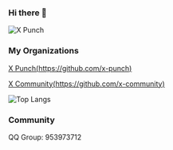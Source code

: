 ### Hi there 👋

![X Punch](https://github-readme-stats-one-bice.vercel.app/api?username=xpunch&show_icons=true&include_all_commits=true&count_private=true&role=OWNER,ORGANIZATION_MEMBER,COLLABORATOR)

### My Organizations
[X Punch(https://github.com/x-punch)](https://github.com/x-punch)

[X Community(https://github.com/x-community)](https://github.com/x-community)

![Top Langs](https://github-readme-stats-one-bice.vercel.app/api/top-langs/?username=xpunch&hide=less,css&layout=compact&role=OWNER,ORGANIZATION_MEMBER,COLLABORATOR)

### Community
QQ Group: 953973712
